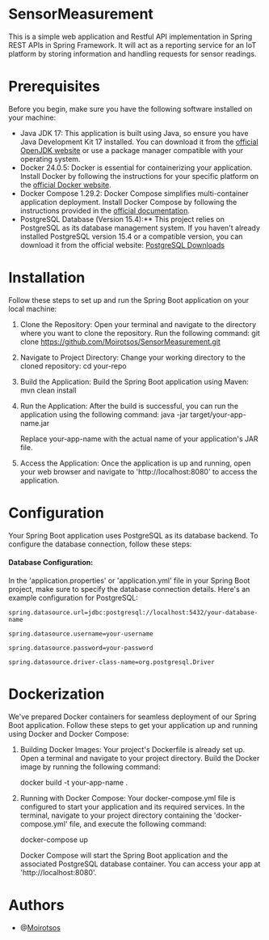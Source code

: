 # SensorMeasurement

This is a simple web application and Restful API implementation in Spring REST APIs in Spring Framework. It will act as a reporting service for an IoT platform by storing information and handling requests for sensor readings.

# Prerequisites

Before you begin, make sure you have the following software installed on your machine:

- Java JDK 17: This application is built using Java, so ensure you have Java Development Kit 17 installed. You can download it from the [official OpenJDK website](https://adoptium.net/) or use a package manager compatible with your operating system.
- Docker 24.0.5: Docker is essential for containerizing your application. Install Docker by following the instructions for your specific platform on the [official Docker website](https://docs.docker.com/get-docker/).
- Docker Compose 1.29.2: Docker Compose simplifies multi-container application deployment. Install Docker Compose by following the instructions provided in the [official documentation](https://docs.docker.com/compose/install/).
- PostgreSQL Database (Version 15.4):** This project relies on PostgreSQL as its database management system. If you haven't already installed PostgreSQL version 15.4 or a compatible version, you can download it from the official website: [PostgreSQL Downloads](https://www.postgresql.org/download/)

# Installation

  Follow these steps to set up and run the Spring Boot application on your local machine:

  1. Clone the Repository:
    Open your terminal and navigate to the directory where you want to clone the repository. 
    Run the following command:
    git clone https://github.com/Moirotsos/SensorMeasurement.git
 
  1. Navigate to Project Directory:
     Change your working directory to the cloned repository:
     cd your-repo
  1. Build the Application:
     Build the Spring Boot application using Maven:
     mvn clean install
  1. Run the Application:
     After the build is successful, you can run the application using the following command:
     java -jar target/your-app-name.jar
     
     Replace your-app-name with the actual name of your application's JAR file.

  1. Access the Application:
     Once the application is up and running, open your web browser and navigate to 'http://localhost:8080' to access the application.



# Configuration
  
  Your Spring Boot application uses PostgreSQL as its database backend. To configure the database connection, follow these steps:

  #### Database Configuration:

  In the 'application.properties' or 'application.yml' file in your Spring Boot project, make sure to specify the database connection details. Here's    an example configuration for PostgreSQL:

    spring.datasource.url=jdbc:postgresql://localhost:5432/your-database-name
  
    spring.datasource.username=your-username
  
    spring.datasource.password=your-password
  
    spring.datasource.driver-class-name=org.postgresql.Driver
  
 
# Dockerization

 We've prepared Docker containers for seamless deployment of our Spring Boot application. Follow these steps to get your application up and running     using Docker and Docker Compose:

 1. Building Docker Images:
    Your project's Dockerfile is already set up. Open a terminal and navigate to your project directory. Build the Docker image by running the       following command:
    
    docker build -t your-app-name .

 1. Running with Docker Compose:
    Your docker-compose.yml file is configured to start your application and its required services. In the terminal, navigate to your project           directory containing the 'docker-compose.yml' file, and execute the following command:

    docker-compose up
    
    Docker Compose will start the Spring Boot application and the associated PostgreSQL database container. You can access your app at       'http://localhost:8080'.

# Authors     
- @[Moirotsos](https://github.com/Moirotsos/SensorMeasurement.git)
